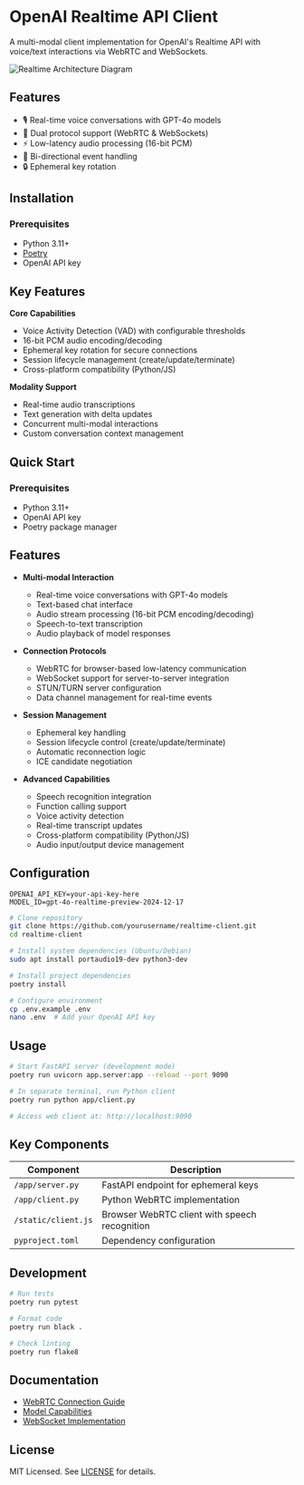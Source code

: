 # OpenAI Realtime API Client

A multi-modal client implementation for OpenAI's Realtime API with voice/text interactions via WebRTC and WebSockets.

![Realtime Architecture Diagram](https://openaidevs.retool.com/api/file/55b47800-9aaf-48b9-90d5-793ab227ddd3)

## Features

- 🎙️ Real-time voice conversations with GPT-4o models
- 📡 Dual protocol support (WebRTC & WebSockets)
- ⚡ Low-latency audio processing (16-bit PCM)
- 🔄 Bi-directional event handling
- 🔒 Ephemeral key rotation

## Installation

### Prerequisites

- Python 3.11+
- [Poetry](https://python-poetry.org/docs/#installation)
- OpenAI API key

## Key Features

**Core Capabilities**

- Voice Activity Detection (VAD) with configurable thresholds
- 16-bit PCM audio encoding/decoding
- Ephemeral key rotation for secure connections
- Session lifecycle management (create/update/terminate)
- Cross-platform compatibility (Python/JS)

**Modality Support**

- Real-time audio transcriptions
- Text generation with delta updates
- Concurrent multi-modal interactions
- Custom conversation context management

## Quick Start

### Prerequisites

- Python 3.11+
- OpenAI API key
- Poetry package manager

## Features

- **Multi-modal Interaction**

  - Real-time voice conversations with GPT-4o models
  - Text-based chat interface
  - Audio stream processing (16-bit PCM encoding/decoding)
  - Speech-to-text transcription
  - Audio playback of model responses

- **Connection Protocols**

  - WebRTC for browser-based low-latency communication
  - WebSocket support for server-to-server integration
  - STUN/TURN server configuration
  - Data channel management for real-time events

- **Session Management**

  - Ephemeral key handling
  - Session lifecycle control (create/update/terminate)
  - Automatic reconnection logic
  - ICE candidate negotiation

- **Advanced Capabilities**
  - Speech recognition integration
  - Function calling support
  - Voice activity detection
  - Real-time transcript updates
  - Cross-platform compatibility (Python/JS)
  - Audio input/output device management

## Configuration

```env
OPENAI_API_KEY=your-api-key-here
MODEL_ID=gpt-4o-realtime-preview-2024-12-17
```

```bash
# Clone repository
git clone https://github.com/yourusername/realtime-client.git
cd realtime-client

# Install system dependencies (Ubuntu/Debian)
sudo apt install portaudio19-dev python3-dev

# Install project dependencies
poetry install

# Configure environment
cp .env.example .env
nano .env  # Add your OpenAI API key
```

## Usage

```bash
# Start FastAPI server (development mode)
poetry run uvicorn app.server:app --reload --port 9090

# In separate terminal, run Python client
poetry run python app/client.py

# Access web client at: http://localhost:9090
```

## Key Components

| Component           | Description                                   |
| ------------------- | --------------------------------------------- |
| `/app/server.py`    | FastAPI endpoint for ephemeral keys           |
| `/app/client.py`    | Python WebRTC implementation                  |
| `/static/client.js` | Browser WebRTC client with speech recognition |
| `pyproject.toml`    | Dependency configuration                      |

## Development

```bash
# Run tests
poetry run pytest

# Format code
poetry run black .

# Check linting
poetry run flake8
```

## Documentation

- [WebRTC Connection Guide](/docs/realtime_connect_with_WebRTC.md)
- [Model Capabilities](/docs/realtime_model_capabilities.md)
- [WebSocket Implementation](/docs/reltime_connect_with_Websockets.md)

## License

MIT Licensed. See [LICENSE](LICENSE) for details.
